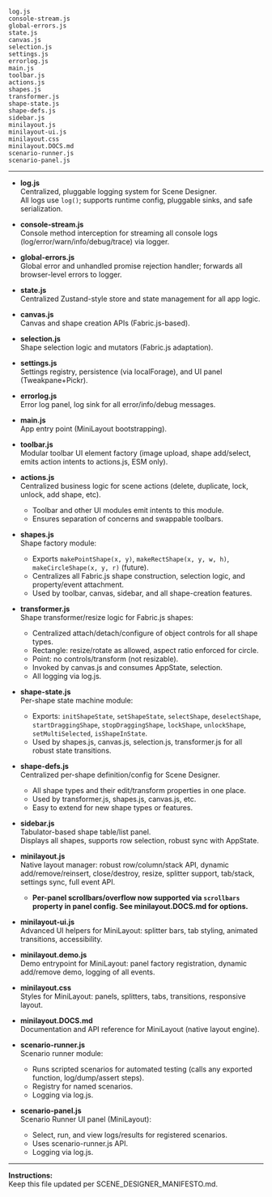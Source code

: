 ```filelist
log.js
console-stream.js
global-errors.js
state.js
canvas.js
selection.js
settings.js
errorlog.js
main.js
toolbar.js
actions.js
shapes.js
transformer.js
shape-state.js
shape-defs.js
sidebar.js
minilayout.js
minilayout-ui.js
minilayout.css
minilayout.DOCS.md
scenario-runner.js
scenario-panel.js
```

---

- **log.js**  
  Centralized, pluggable logging system for Scene Designer.  
  All logs use `log()`; supports runtime config, pluggable sinks, and safe serialization.

- **console-stream.js**  
  Console method interception for streaming all console logs (log/error/warn/info/debug/trace) via logger.

- **global-errors.js**  
  Global error and unhandled promise rejection handler; forwards all browser-level errors to logger.

- **state.js**  
  Centralized Zustand-style store and state management for all app logic.

- **canvas.js**  
  Canvas and shape creation APIs (Fabric.js-based).

- **selection.js**  
  Shape selection logic and mutators (Fabric.js adaptation).

- **settings.js**  
  Settings registry, persistence (via localForage), and UI panel (Tweakpane+Pickr).

- **errorlog.js**  
  Error log panel, log sink for all error/info/debug messages.

- **main.js**  
  App entry point (MiniLayout bootstrapping).

- **toolbar.js**  
  Modular toolbar UI element factory (image upload, shape add/select, emits action intents to actions.js, ESM only).

- **actions.js**  
  Centralized business logic for scene actions (delete, duplicate, lock, unlock, add shape, etc).
  - Toolbar and other UI modules emit intents to this module.
  - Ensures separation of concerns and swappable toolbars.

- **shapes.js**  
  Shape factory module:  
  - Exports `makePointShape(x, y)`, `makeRectShape(x, y, w, h)`, `makeCircleShape(x, y, r)` (future).  
  - Centralizes all Fabric.js shape construction, selection logic, and property/event attachment.  
  - Used by toolbar, canvas, sidebar, and all shape-creation features.

- **transformer.js**  
  Shape transformer/resize logic for Fabric.js shapes:
  - Centralized attach/detach/configure of object controls for all shape types.
  - Rectangle: resize/rotate as allowed, aspect ratio enforced for circle.
  - Point: no controls/transform (not resizable).
  - Invoked by canvas.js and consumes AppState, selection.
  - All logging via log.js.

- **shape-state.js**  
  Per-shape state machine module:
  - Exports: `initShapeState`, `setShapeState`, `selectShape`, `deselectShape`, `startDraggingShape`, `stopDraggingShape`, `lockShape`, `unlockShape`, `setMultiSelected`, `isShapeInState`.
  - Used by shapes.js, canvas.js, selection.js, transformer.js for all robust state transitions.

- **shape-defs.js**  
  Centralized per-shape definition/config for Scene Designer.
  - All shape types and their edit/transform properties in one place.
  - Used by transformer.js, shapes.js, canvas.js, etc.
  - Easy to extend for new shape types or features.

- **sidebar.js**  
  Tabulator-based shape table/list panel.  
  Displays all shapes, supports row selection, robust sync with AppState.

- **minilayout.js**  
  Native layout manager: robust row/column/stack API, dynamic add/remove/reinsert, close/destroy, resize, splitter support, tab/stack, settings sync, full event API.
  - **Per-panel scrollbars/overflow now supported via `scrollbars` property in panel config. See minilayout.DOCS.md for options.**

- **minilayout-ui.js**  
  Advanced UI helpers for MiniLayout: splitter bars, tab styling, animated transitions, accessibility.

- **minilayout.demo.js**  
  Demo entrypoint for MiniLayout: panel factory registration, dynamic add/remove demo, logging of all events.

- **minilayout.css**  
  Styles for MiniLayout: panels, splitters, tabs, transitions, responsive layout.

- **minilayout.DOCS.md**  
  Documentation and API reference for MiniLayout (native layout engine).

- **scenario-runner.js**  
  Scenario runner module:
  - Runs scripted scenarios for automated testing (calls any exported function, log/dump/assert steps).
  - Registry for named scenarios.
  - Logging via log.js.

- **scenario-panel.js**  
  Scenario Runner UI panel (MiniLayout):
  - Select, run, and view logs/results for registered scenarios.
  - Uses scenario-runner.js API.
  - Logging via log.js.

---

**Instructions:**  
Keep this file updated per SCENE_DESIGNER_MANIFESTO.md.
